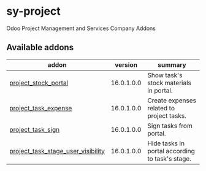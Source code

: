 # sy-project
Odoo Project Management and Services Company Addons

[//]: # (addons)

Available addons
----------------
addon | version | summary
--- | --- | ---
[project_stock_portal](project_stock_portal/) | 16.0.1.0.0 | Show task's stock materials in portal.
[project_task_expense](project_task_expense/) | 16.0.1.0.0 | Create expenses related to project tasks.
[project_task_sign](project_task_sign/) | 16.0.1.0.0 | Sign tasks from portal.
[project_task_stage_user_visibility](project_task_stage_user_visibility/) | 16.0.1.0.0 | Hide tasks in portal according to task's stage.

[//]: # (end addons)
